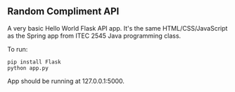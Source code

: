 ## Random Compliment API

A very basic Hello World Flask API app. It's the same HTML/CSS/JavaScript as the Spring app from ITEC 2545 Java programming class.

To run:

```
pip install Flask
python app.py
```

App should be running at 127.0.0.1:5000.
